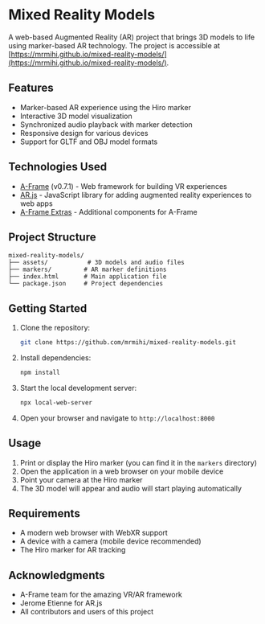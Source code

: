 # Mixed Reality Models

A web-based Augmented Reality (AR) project that brings 3D models to life using marker-based AR technology. The project is accessible at [https://mrmihi.github.io/mixed-reality-models/](https://mrmihi.github.io/mixed-reality-models/).

## Features

- Marker-based AR experience using the Hiro marker
- Interactive 3D model visualization
- Synchronized audio playback with marker detection
- Responsive design for various devices
- Support for GLTF and OBJ model formats

## Technologies Used

- [A-Frame](https://aframe.io/) (v0.7.1) - Web framework for building VR experiences
- [AR.js](https://github.com/jeromeetienne/AR.js) - JavaScript library for adding augmented reality experiences to web apps
- [A-Frame Extras](https://github.com/n5ro/aframe-extras) - Additional components for A-Frame

## Project Structure

```
mixed-reality-models/
├── assets/           # 3D models and audio files
├── markers/         # AR marker definitions
├── index.html       # Main application file
└── package.json     # Project dependencies
```

## Getting Started

1. Clone the repository:
   ```bash
   git clone https://github.com/mrmihi/mixed-reality-models.git
   ```

2. Install dependencies:
   ```bash
   npm install
   ```

3. Start the local development server:
   ```bash
   npx local-web-server
   ```

4. Open your browser and navigate to `http://localhost:8000`

## Usage

1. Print or display the Hiro marker (you can find it in the `markers` directory)
2. Open the application in a web browser on your mobile device
3. Point your camera at the Hiro marker
4. The 3D model will appear and audio will start playing automatically

## Requirements

- A modern web browser with WebXR support
- A device with a camera (mobile device recommended)
- The Hiro marker for AR tracking

## Acknowledgments

- A-Frame team for the amazing VR/AR framework
- Jerome Etienne for AR.js
- All contributors and users of this project 